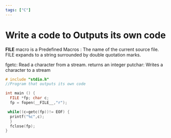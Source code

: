 ```yaml
---
tags: ["C"]
---
```


# Write a code to Outputs its own code

<!--markdownlint-disable MD013 MD029 MD036 MD024 MD033 MD040 MD042 MD001 MD051 MD025 MD052-->

__FILE__ macro  is a Predefined Macros : The name of the current source file.
FILE expands to a string surrounded by double quotation marks.

fgetc: Read a character from a stream. returns an integer putchar: Writes a character to a stream

```c
# include "stdio.h"
//Program that outputs its own code 

int main () { 
  FILE *fp; char c;
  fp = fopen(__FILE__,"r");

 while((c=getc(fp))!= EOF) { 
  printf("%c",c); 
  } 
  fclose(fp);
} 
```
